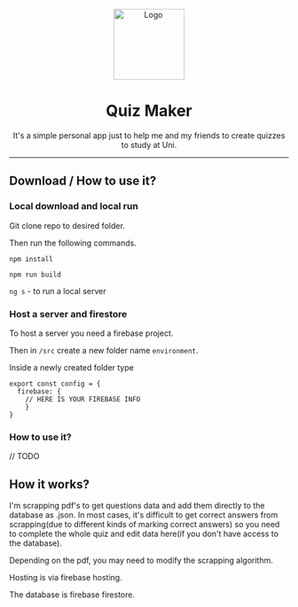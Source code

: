 
<p align="center"><img src="https://github.com/AmpF5/quiz-maker/assets/45670706/f4ca11de-e995-4939-95a1-e7368209646e" alt="Logo" height="128"></p>
<h1 align="center">Quiz Maker</h1>


<p align="center">It's a simple personal app just to help me and my friends to create quizzes to study at Uni.</p>
<hr>

## Download / How to use it?

### Local download and local run
Git clone repo to desired folder.

Then run the following commands.

```npm install```

```npm run build```

```ng s``` - to run a local server

### Host a server and firestore
To host a server you need a firebase project.

Then in ```/src``` create a new folder name ```environment```.

Inside a newly created folder type 
```
export const config = {
  firebase: {
    // HERE IS YOUR FIREBASE INFO 
    }
}
```
### How to use it?
// TODO 

## How it works?

I'm scrapping pdf's to get questions data and add them directly to the database as .json. In most cases, it's difficult to get correct answers from scrapping(due to different kinds of marking correct answers) so you need to complete the whole quiz and edit data here(if you don't have access to the database).

Depending on the pdf, you may need to modify the scrapping algorithm.

Hosting is via firebase hosting.

The database is firebase firestore.
